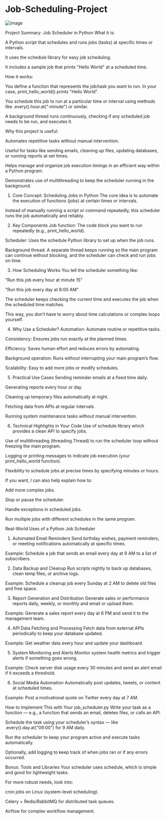 # Job-Scheduling-Project
![image](https://github.com/user-attachments/assets/b6c905ef-bae9-40df-9844-c68b3f90d53e)

Project Summary: Job Scheduler in Python
What it is:

A Python script that schedules and runs jobs (tasks) at specific times or intervals.

It uses the schedule library for easy job scheduling.

It includes a sample job that prints "Hello World" at a scheduled time.

How it works:

You define a function that represents the job/task you want to run. In your case, print_hello_world() prints "Hello World".

You schedule this job to run at a particular time or interval using methods like .every().hour.at(":minute") or similar.

A background thread runs continuously, checking if any scheduled job needs to be run, and executes it.

Why this project is useful:

Automates repetitive tasks without manual intervention.

Useful for tasks like sending emails, cleaning up files, updating databases, or running reports at set times.

Helps manage and organize job execution timings in an efficient way within a Python program.

Demonstrates use of multithreading to keep the scheduler running in the background.

1. Core Concept: Scheduling Jobs in Python
The core idea is to automate the execution of functions (jobs) at certain times or intervals.

Instead of manually running a script or command repeatedly, this scheduler runs the job automatically and reliably.

2. Key Components
Job function: The code block you want to run repeatedly (e.g., print_hello_world).

Scheduler: Uses the schedule Python library to set up when the job runs.

Background thread: A separate thread keeps running so the main program can continue without blocking, and the scheduler can check and run jobs on time.

3. How Scheduling Works
You tell the scheduler something like:

"Run this job every hour at minute 15"

"Run this job every day at 8:00 AM"

The scheduler keeps checking the current time and executes the job when the scheduled time matches.

This way, you don’t have to worry about time calculations or complex loops yourself.

4. Why Use a Scheduler?
Automation: Automate routine or repetitive tasks.

Consistency: Ensures jobs run exactly at the planned times.

Efficiency: Saves human effort and reduces errors by automating.

Background operation: Runs without interrupting your main program’s flow.

Scalability: Easy to add more jobs or modify schedules.

5. Practical Use Cases
Sending reminder emails at a fixed time daily.

Generating reports every hour or day.

Cleaning up temporary files automatically at night.

Fetching data from APIs at regular intervals.

Running system maintenance tasks without manual intervention.

6. Technical Highlights in Your Code
Use of schedule library which provides a clean API to specify jobs.

Use of multithreading (threading.Thread) to run the scheduler loop without freezing the main program.

Logging or printing messages to indicate job execution (your print_hello_world function).

Flexibility to schedule jobs at precise times by specifying minutes or hours.

If you want, I can also help explain how to:

Add more complex jobs.

Stop or pause the scheduler.

Handle exceptions in scheduled jobs.

Run multiple jobs with different schedules in the same program.



Real-World Uses of a Python Job Scheduler
1. Automated Email Reminders
Send birthday wishes, payment reminders, or meeting notifications automatically at specific times.

Example: Schedule a job that sends an email every day at 9 AM to a list of subscribers.

2. Data Backup and Cleanup
Run scripts nightly to back up databases, clean temp files, or archive logs.

Example: Schedule a cleanup job every Sunday at 2 AM to delete old files and free space.

3. Report Generation and Distribution
Generate sales or performance reports daily, weekly, or monthly and email or upload them.

Example: Generate a sales report every day at 6 PM and send it to the management team.

4. API Data Fetching and Processing
Fetch data from external APIs periodically to keep your database updated.

Example: Get weather data every hour and update your dashboard.

5. System Monitoring and Alerts
Monitor system health metrics and trigger alerts if something goes wrong.

Example: Check server disk usage every 30 minutes and send an alert email if it exceeds a threshold.

6. Social Media Automation
Automatically post updates, tweets, or content at scheduled times.

Example: Post a motivational quote on Twitter every day at 7 AM.

How to Implement This with Your job_scheduler.py
Write your task as a function — e.g., a function that sends an email, deletes files, or calls an API.

Schedule the task using your scheduler’s syntax — like .every().day.at("09:00") for 9 AM daily.

Run the scheduler to keep your program active and execute tasks automatically.

Optionally, add logging to keep track of when jobs ran or if any errors occurred.

Bonus: Tools and Libraries
Your scheduler uses schedule, which is simple and good for lightweight tasks.

For more robust needs, look into:

cron jobs on Linux (system-level scheduling).

Celery + Redis/RabbitMQ for distributed task queues.

Airflow for complex workflow management.


